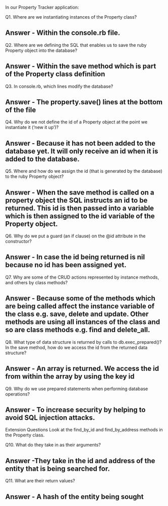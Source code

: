In our Property Tracker application:

Q1. Where are we instantiating instances of the Property class?

Answer - Within the console.rb file.
---------------------
Q2. Where are we defining the SQL that enables us to save the ruby Property object into the database?

Answer - Within the save method which is part of the Property class definition
-----------------------
Q3. In console.rb, which lines modify the database?

Answer - The property.save() lines at the bottom of the file
-----------------------
Q4. Why do we not define the id of a Property object at the point we instantiate it (‘new it up’)?

Answer - Because it has not been added to the database yet. It will only receive an id when it is added to the database.
-----------------------
Q5. Where and how do we assign the id (that is generated by the database) to the ruby Property object?

Answer - When the save method is called on a property object the SQL instructs an id to be returned. This id is then passed into a variable which is then assigned to the id variable of the Property object.
----------------------
Q6. Why do we put a guard (an if clause) on the @id attribute in the constructor?

Answer - In case the id being returned is nil because no id has been assigned yet.
---------------------
Q7. Why are some of the CRUD actions represented by instance methods, and others by class methods?

Answer - Because some of the methods which are being called affect the instance variable of the class e.g. save, delete and update. Other methods are using all instances of the class and so are class methods e.g. find and delete_all.
----------------
Q8. What type of data structure is returned by calls to db.exec_prepared()? In the save method, how do we access the id from the returned data structure?

Answer - An array is returned. We access the id from within the array by using the key id 
------------------
Q9. Why do we use prepared statements when performing database operations?

Answer - To increase security by helping to avoid SQL injection attacks.
---------------------
Extension Questions
Look at the find_by_id and find_by_address methods in the Property class.

Q10. What do they take in as their arguments?

Answer -They take in the id and address of the entity that is being searched for.
--------------------
Q11. What are their return values?

Answer -  A hash of the entity being sought
---------------------
